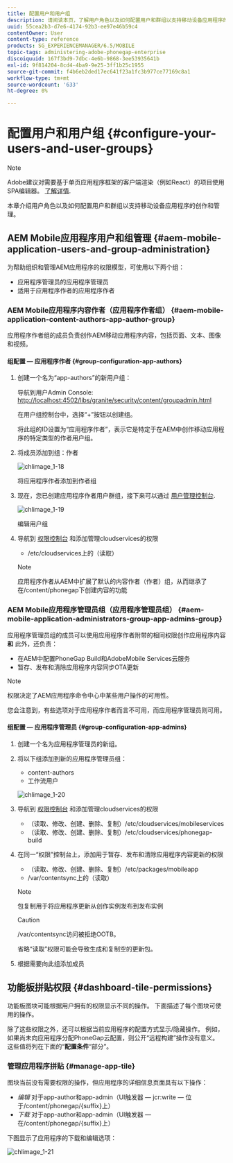 ```yaml
---
title: 配置用户和用户组
description: 请阅读本页，了解用户角色以及如何配置用户和群组以支持移动设备应用程序的创作和管理。
uuid: 55cea2b3-d7e6-4174-92b3-ee97e46b59c4
contentOwner: User
content-type: reference
products: SG_EXPERIENCEMANAGER/6.5/MOBILE
topic-tags: administering-adobe-phonegap-enterprise
discoiquuid: 167f3bd9-7dbc-4e6b-9868-3ee53935641b
exl-id: 9f814204-8cd4-4ba9-9e25-3ff1b25c1955
source-git-commit: f4b6eb2ded17ec641f23a1fc3b977ce77169c8a1
workflow-type: tm+mt
source-wordcount: '633'
ht-degree: 0%

---
```


# 配置用户和用户组 {#configure-your-users-and-user-groups}

>[!NOTE]
>
>Adobe建议对需要基于单页应用程序框架的客户端渲染（例如React）的项目使用SPA编辑器。 [了解详情](/help/sites-developing/spa-overview.md).

本章介绍用户角色以及如何配置用户和群组以支持移动设备应用程序的创作和管理。

## AEM Mobile应用程序用户和组管理 {#aem-mobile-application-users-and-group-administration}

为帮助组织和管理AEM应用程序的权限模型，可使用以下两个组：

* 应用程序管理员的应用程序管理员
* 适用于应用程序作者的应用程序作者

### AEM Mobile应用程序内容作者（应用程序作者组） {#aem-mobile-application-content-authors-app-author-group}

应用程序作者组的成员负责创作AEM移动应用程序内容，包括页面、文本、图像和视频。

#### 组配置 — 应用程序作者 {#group-configuration-app-authors}

1. 创建一个名为“app-authors”的新用户组：

   导航到用户Admin Console: [http://localhost:4502/libs/granite/security/content/groupadmin.html](http://localhost:4502/libs/granite/security/content/groupadmin.html)

   在用户组控制台中，选择“+”按钮以创建组。

   将此组的ID设置为“应用程序作者”，表示它是特定于在AEM中创作移动应用程序的特定类型的作者用户组。

1. 将成员添加到组：作者

   ![chlimage_1-18](assets/chlimage_1-18.png)

   将应用程序作者添加到作者组

1. 现在，您已创建应用程序作者用户群组，接下来可以通过 [用户管理控制台](http://localhost:4502/libs/granite/security/content/useradmin.md).

   ![chlimage_1-19](assets/chlimage_1-19.png)

   编辑用户组

1. 导航到 [权限控制台](http://localhost:4502/useradmin) 和添加管理cloudservices的权限

   * /etc/cloudservices上的（读取）
   >[!NOTE]
   >
   >应用程序作者从AEM中扩展了默认的内容作者（作者）组，从而继承了在/content/phonegap下创建内容的功能

### AEM Mobile应用程序管理员组（应用程序管理员组） {#aem-mobile-application-administrators-group-app-admins-group}

应用程序管理员组的成员可以使用应用程序作者附带的相同权限创作应用程序内容 **和** 此外，还负责：

* 在AEM中配置PhoneGap Build和AdobeMobile Services云服务
* 暂存、发布和清除应用程序内容同步OTA更新

>[!NOTE]
>
>权限决定了AEM应用程序命令中心中某些用户操作的可用性。
>
>您会注意到，有些选项对于应用程序作者而言不可用，而应用程序管理员则可用。

#### 组配置 — 应用程序管理员 {#group-configuration-app-admins}

1. 创建一个名为应用程序管理员的新组。
1. 将以下组添加到新的应用程序管理员组：

   * content-authors
   * 工作流用户

   ![chlimage_1-20](assets/chlimage_1-20.png)

1. 导航到 [权限控制台](http://localhost:4502/useradmin) 和添加管理cloudservices的权限

   * （读取、修改、创建、删除、复制）/etc/cloudservices/mobileservices
   * （读取、修改、创建、删除、复制）/etc/cloudservices/phonegap-build

1. 在同一“权限”控制台上，添加用于暂存、发布和清除应用程序内容更新的权限

   * （读取、修改、创建、删除、复制）/etc/packages/mobileapp
   * /var/contentsync上的（读取）

   >[!NOTE]
   >
   >包复制用于将应用程序更新从创作实例发布到发布实例

   >[!CAUTION]
   >
   >/var/contentsync访问被拒绝OOTB。
   >
   >省略“读取”权限可能会导致生成和复制空的更新包。

1. 根据需要向此组添加成员

## 功能板拼贴权限 {#dashboard-tile-permissions}

功能板图块可能根据用户拥有的权限显示不同的操作。 下面描述了每个图块可使用的操作。

除了这些权限之外，还可以根据当前应用程序的配置方式显示/隐藏操作。 例如，如果尚未向应用程序分配PhoneGap云配置，则公开“远程构建”操作没有意义。 这些值将列在下面的“**配置条件**“部分”。

### 管理应用程序拼贴 {#manage-app-tile}

图块当前没有需要权限的操作，但应用程序的详细信息页面具有以下操作：

* *编辑* 对于app-author和app-admin（UI触发器 — jcr:write — 位于/content/phonegap/{suffix}上）
* *下载* 对于app-author和app-admin（UI触发器 — 在/content/phonegap/{suffix}上）

下图显示了应用程序的下载和编辑选项：

![chlimage_1-21](assets/chlimage_1-21.png)
